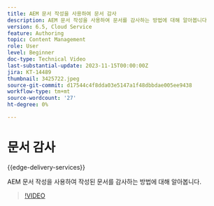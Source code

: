 ```yaml
---
title: AEM 문서 작성을 사용하여 문서 감사
description: AEM 문서 작성을 사용하여 문서를 감사하는 방법에 대해 알아봅니다
version: 6.5, Cloud Service
feature: Authoring
topic: Content Management
role: User
level: Beginner
doc-type: Technical Video
last-substantial-update: 2023-11-15T00:00:00Z
jira: KT-14489
thumbnail: 3425722.jpeg
source-git-commit: d17544c4f8dda03e5147a1f48dbbdae005ee9438
workflow-type: tm+mt
source-wordcount: '27'
ht-degree: 0%

---
```



# 문서 감사

{{edge-delivery-services}}

AEM 문서 작성을 사용하여 작성된 문서를 감사하는 방법에 대해 알아봅니다.

>[!VIDEO](https://video.tv.adobe.com/v/3425722/?learn=on)
